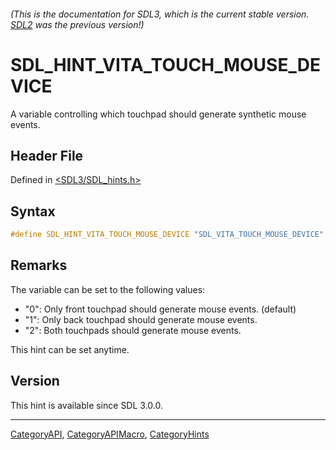###### (This is the documentation for SDL3, which is the current stable version. [SDL2](https://wiki.libsdl.org/SDL2/) was the previous version!)
# SDL_HINT_VITA_TOUCH_MOUSE_DEVICE

A variable controlling which touchpad should generate synthetic mouse events.

## Header File

Defined in [<SDL3/SDL_hints.h>](https://github.com/libsdl-org/SDL/blob/main/include/SDL3/SDL_hints.h)

## Syntax

```c
#define SDL_HINT_VITA_TOUCH_MOUSE_DEVICE "SDL_VITA_TOUCH_MOUSE_DEVICE"
```

## Remarks

The variable can be set to the following values:

- "0": Only front touchpad should generate mouse events. (default)
- "1": Only back touchpad should generate mouse events.
- "2": Both touchpads should generate mouse events.

This hint can be set anytime.

## Version

This hint is available since SDL 3.0.0.

----
[CategoryAPI](CategoryAPI), [CategoryAPIMacro](CategoryAPIMacro), [CategoryHints](CategoryHints)

